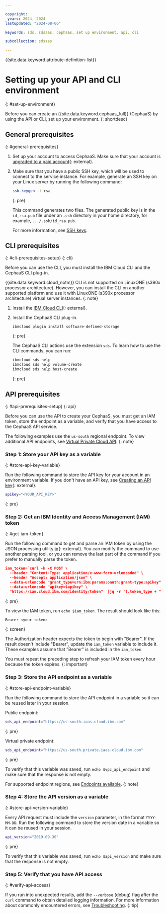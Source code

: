 ```yaml
---

copyright:
 years: 2024, 2024
lastupdated: "2024-08-06"

keywords: sds, sdsaas, cephaas, set up environment, api, cli

subcollection: sdsaas

---
```


{{site.data.keyword.attribute-definition-list}}

# Setting up your API and CLI environment
{: #set-up-environment}

Before you can create an {{site.data.keyword.cephaas_full}} (CephaaS) by using the API or CLI, set up your environment.
{: shortdesc}

## General prerequisites
{: #general-prerequisites}

1. Set up your account to access CephaaS. Make sure that your account is [upgraded to a paid account](/docs/account?topic=account-accountfaqs#changeacct){: external}.
2. Make sure that you have a public SSH key, which will be used to connect to the service instance. For example, generate an SSH key on your Linux server by running the following command:

    ```sh
    ssh-keygen -t rsa
    ```
    {: pre}

   This command generates two files. The generated public key is in the `id_rsa.pub` file under an ``.ssh`` directory in your home directory, for example, ``.../.ssh/id_rsa.pub``.

   For more information, see [SSH keys](/docs/sdsaas?topic=sdsaas-ssh-keys).

## CLI prerequisites
{: #cli-prerequisites-setup}
{: cli}

Before you can use the CLI, you must install the IBM Cloud CLI and the CephaaS CLI plug-in.

{{site.data.keyword.cloud_notm}} CLI is not supported on LinuxONE (s390x processor architecture). However, you can install the CLI on another supported platform and use it with LinuxONE (s390x processor architecture) virtual server instances.
{: note}

1. Install the [IBM Cloud CLI](/docs/cli?topic=cli-getting-started){: external}.
1. Install the CephaaS CLI plug-in.

   ```sh
   ibmcloud plugin install software-defined-storage
   ```
   {: pre}

   The CephaaS CLI actions use the extension `sds`. To learn how to use the CLI commands, you can run:

   ```sh
   ibmcloud sds help
   ibmcloud sds help volume-create
   ibmcloud sds help host-create
   ```
   {: pre}




## API prerequisites
{: #api-prerequisites-setup}
{: api}

Before you can use the API to create your CephaaS, you must get an IAM token, store the endpoint as a variable, and verify that you have access to the CephaaS API service.

The following examples use the `us-south` regional endpoint. To view additional API endpoints, see [Virtual Private Cloud API](/apidocs/vpc/latest#endpoint-url).
{: note}

### Step 1: Store your API key as a variable
{: #store-api-key-variable}

Run the following command to store the API key for your account in an environment variable. If you don't have an API key, see [Creating an API key](/docs/account?topic=account-userapikey&interface=ui#create_user_key){: external}.

```bash
apikey="<YOUR_API_KEY>"
```
{: pre}

### Step 2: Get an IBM Identity and Access Management (IAM) token
{: #get-iam-token}

Run the following command to get and parse an IAM token by using the JSON processing utility [jq](https://stedolan.github.io/jq/){: external}. You can modify the command to use another parsing tool, or you can remove the last part of the command if you prefer to manually parse the token.

```json
iam_token=`curl -k -X POST \
  --header "Content-Type: application/x-www-form-urlencoded" \
  --header "Accept: application/json" \
  --data-urlencode "grant_type=urn:ibm:params:oauth:grant-type:apikey" \
  --data-urlencode "apikey=$apikey" \
  "https://iam.cloud.ibm.com/identity/token"  |jq -r '(.token_type + " " + .access_token)'`
```
{: pre}

To view the IAM token, run ``echo $iam_token``. The result should look like this:

```sh
Bearer <your token>
```
{: screen}

The Authorization header expects the token to begin with "Bearer". If the result doesn't include "Bearer", update the `iam_token` variable to include it. These examples assume that "Bearer" is included in the `iam_token`.

You must repeat the preceding step to refresh your IAM token every hour because the token expires.
{: important}

### Step 3: Store the API endpoint as a variable
{: #store-api-endpoint-variable}

Run the following command to store the API endpoint in a variable so it can be reused later in your session.

Public endpoint:

```sh
sds_api_endpoint="https://us-south.iaas.cloud.ibm.com"
 ```
{: pre}

Virtual private endpoint:

```sh
sds_api_endpoint="https://us-south.private.iaas.cloud.ibm.com"
```
{: pre}

To verify that this variable was saved, run ``echo $vpc_api_endpoint`` and make sure that the response is not empty.

For supported endpoint regions, see [Endpoints available](/docs/sdsaas?topic=sds-service-endpoints).
{: note}

### Step 4: Store the API version as a variable
{: #store-api-version-variable}


Every API request must include the `version` parameter, in the format `YYYY-MM-DD`. Run the following command to store the version date in a variable so it can be reused in your session.



```sh
api_version="2019-09-30"
 ```
{: pre}

To verify that this variable was saved, run ``echo $api_version`` and make sure that the response is not empty.

### Step 5: Verify that you have API access
{: #verify-api-access}

If you run into unexpected results, add the `--verbose` (debug) flag after the `curl` command to obtain detailed logging information. For more information about commonly encountered errors, see [Troubleshooting](/docs/sdsaas?topic=sds-troubleshooting-block-storage).
{: tip}


